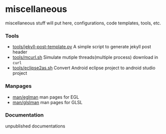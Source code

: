 # miscellaneous
miscellaneous stuff will put here, configurations, code templates, tools, etc.

### Tools
* [tools/jekyll-post-template.py](tools/jekyll-post-template.py) A simple script to generate jekyll post header
* [tools/mcurl.sh](tools/mcurl.sh) Simulate mutiple threads(multiple process) download in `curl`
* [tools/eclipse2as.sh](tools/eclipse2as.sh) Convert Android eclipse project to android studio project

### Manpages
* [man/eglman](man/eglman) man pages for EGL
* [man/glslman](man/glslman) man pages for GLSL

### Documentation
unpublished documentations
